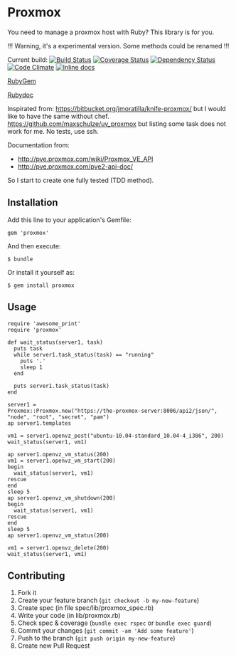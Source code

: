 # Proxmox

You need to manage a proxmox host with Ruby? This library is for you.

!!! Warning, it's a experimental version. Some methods could be renamed !!!

Current build:
[![Build Status](https://travis-ci.org/nledez/proxmox.png)](https://travis-ci.org/nledez/proxmox)
[![Coverage Status](https://coveralls.io/repos/nledez/proxmox/badge.png)](https://coveralls.io/r/nledez/proxmox)
[![Dependency Status](https://gemnasium.com/nledez/proxmox.png)](https://gemnasium.com/nledez/proxmox)
[![Code Climate](https://codeclimate.com/github/nledez/proxmox.png)](https://codeclimate.com/github/nledez/proxmox)
[![Inline docs](http://inch-ci.org/github/nledez/proxmox.png)](http://inch-ci.org/github/nledez/proxmox)

[RubyGem](http://rubygems.org/gems/proxmox)

[Rubydoc](http://rubydoc.info/github/nledez/proxmox/master/frames)

Inspirated from:
https://bitbucket.org/jmoratilla/knife-proxmox/ but I would like to have
the same without chef.
https://github.com/maxschulze/uv_proxmox but listing some task does not
work for me. No tests, use ssh.

Documentation from:
- http://pve.proxmox.com/wiki/Proxmox_VE_API
- http://pve.proxmox.com/pve2-api-doc/

So I start to create one fully tested (TDD method).


## Installation

Add this line to your application's Gemfile:

    gem 'proxmox'

And then execute:

    $ bundle

Or install it yourself as:

    $ gem install proxmox

## Usage

    require 'awesome_print'
    require 'proxmox'
    
    def wait_status(server1, task)
      puts task
      while server1.task_status(task) == "running"
        puts '.'
        sleep 1
      end
    
      puts server1.task_status(task)
    end
    
    server1 =
    Proxmox::Proxmox.new("https://the-proxmox-server:8006/api2/json/",
    "node", "root", "secret", "pam")
    ap server1.templates
    
    vm1 = server1.openvz_post("ubuntu-10.04-standard_10.04-4_i386", 200)
    wait_status(server1, vm1)
    
    ap server1.openvz_vm_status(200)
    vm1 = server1.openvz_vm_start(200)
    begin
      wait_status(server1, vm1)
    rescue
    end
    sleep 5
    ap server1.openvz_vm_shutdown(200)
    begin
      wait_status(server1, vm1)
    rescue
    end
    sleep 5
    ap server1.openvz_vm_status(200)
    
    vm1 = server1.openvz_delete(200)
    wait_status(server1, vm1)

## Contributing

1. Fork it
2. Create your feature branch (`git checkout -b my-new-feature`)
3. Create spec (in file spec/lib/proxmox_spec.rb)
4. Write your code (in lib/proxmox.rb)
5. Check spec & coverage (`bundle exec rspec` or `bundle exec guard`)
6. Commit your changes (`git commit -am 'Add some feature'`)
7. Push to the branch (`git push origin my-new-feature`)
8. Create new Pull Request
